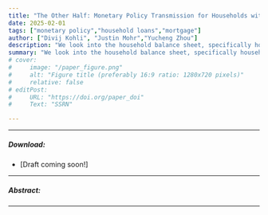 ```yaml
---
title: "The Other Half: Monetary Policy Transmission for Households without Mortgages" 
date: 2025-02-01
tags: ["monetary policy","household loans","mortgage"]
author: ["Divij Kohli", "Justin Mohr","Yucheng Zhou"]
description: "We look into the household balance sheet, specifically household debt that is not mortgage." 
summary: "We look into the household balance sheet, specifically household debt that is not mortgage, and how does monetary policy transmit to households without mortgages."
# cover:
#     image: "/paper_figure.png"
#     alt: "Figure title (preferably 16:9 ratio: 1280x720 pixels)"
#     relative: false
# editPost:
#     URL: "https://doi.org/paper_doi"
#     Text: "SSRN"

---
```


---

##### Download:
+ [Draft coming soon!]
<!-- - [Paper](paper.pdf)
- [Online appendix](appendix.pdf)
- [Code and data](https://github.com/paper_repo) -->

---

##### Abstract:



---

<!-- ##### Figure X:  Figure title

![](figurex.png)

---

##### Citation

Author 1, Author 2. Year. "Title." *Journal* Volume (Issue): First page–Last page. https://doi.org/paper_doi.

---

##### Related material

+ [Presentation slides](presentation.pdf) -->